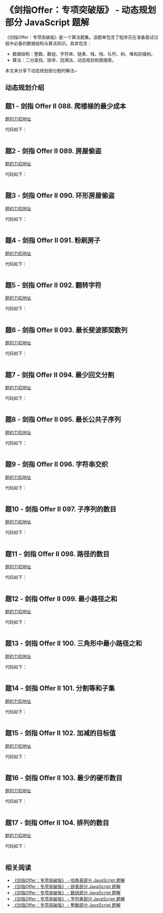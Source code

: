 # 《剑指Offer：专项突破版》 - 动态规划部分 JavaScript 题解
《剑指Offer：专项突破版》是一个算法题集。该题单包含了程序员在准备面试过程中必备的数据结构与算法知识。具体包含：
- 数据结构：整数、数组、字符串、链表、栈、栈、队列、树、堆和前缀树。
- 算法：二分查找、排序、回溯法、动态规划和图搜索。 

本文来分享下动态规划部分题的解法~

## 动态规划介绍
## 题1 - 剑指 Offer II 088. 爬楼梯的最少成本

[题的力扣地址](https://leetcode-cn.com/problems/GzCJIP/)

代码如下：

```js
```

## 题2 - 剑指 Offer II 089. 房屋偷盗

[题的力扣地址](https://leetcode-cn.com/problems/Gu0c2T/)

代码如下：

```js
```

## 题3 - 剑指 Offer II 090. 环形房屋偷盗

[题的力扣地址](https://leetcode-cn.com/problems/PzWKhm/)

代码如下：

```js
```

## 题4 - 剑指 Offer II 091. 粉刷房子

[题的力扣地址](https://leetcode-cn.com/problems/JEj789/)

代码如下：

```js
```

## 题5 - 剑指 Offer II 092. 翻转字符

[题的力扣地址](https://leetcode-cn.com/problems/cyJERH/)

代码如下：

```js
```

## 题6 - 剑指 Offer II 093. 最长斐波那契数列

[题的力扣地址](https://leetcode-cn.com/problems/Q91FMA/)

代码如下：

```js
```

## 题7 - 剑指 Offer II 094. 最少回文分割

[题的力扣地址](https://leetcode-cn.com/problems/omKAoA/)

代码如下：

```js
```

## 题8 - 剑指 Offer II 095. 最长公共子序列

[题的力扣地址](https://leetcode-cn.com/problems/qJnOS7/)

代码如下：

```js
```

## 题9 - 剑指 Offer II 096. 字符串交织

[题的力扣地址](https://leetcode-cn.com/problems/IY6buf/)

代码如下：

```js
```

## 题10 - 剑指 Offer II 097. 子序列的数目

[题的力扣地址](https://leetcode-cn.com/problems/21dk04/)

代码如下：

```js
```

## 题11 - 剑指 Offer II 098. 路径的数目

[题的力扣地址](https://leetcode-cn.com/problems/2AoeFn/)

代码如下：

```js
```

## 题12 - 剑指 Offer II 099. 最小路径之和

[题的力扣地址](https://leetcode-cn.com/problems/0i0mDW/)

代码如下：

```js
```

## 题13 - 剑指 Offer II 100. 三角形中最小路径之和

[题的力扣地址](https://leetcode-cn.com/problems/IlPe0q/)

代码如下：

```js
```

## 题14 - 剑指 Offer II 101. 分割等和子集

[题的力扣地址](https://leetcode-cn.com/problems/NUPfPr/)

代码如下：

```js
```

## 题15 - 剑指 Offer II 102. 加减的目标值

[题的力扣地址](https://leetcode-cn.com/problems/YaVDxD/)

代码如下：

```js
```

## 题16 - 剑指 Offer II 103. 最少的硬币数目

[题的力扣地址](https://leetcode-cn.com/problems/gaM7Ch/)

代码如下：

```js
```

## 题17 - 剑指 Offer II 104. 排列的数目

[题的力扣地址](https://leetcode-cn.com/problems/D0F0SV/)

代码如下：

```js
```

## 相关阅读
* [《剑指Offer：专项突破版》 - 哈希表部分 JavaScript 题解](https://mp.weixin.qq.com/s/o57JvPCih3YT2cOxvPTSvw)
* [《剑指Offer：专项突破版》 - 链表部分 JavaScript 题解](https://mp.weixin.qq.com/s/IOA1cOa38c4DHcANcQgSKA)
* [《剑指Offer：专项突破版》 - 数组部分 JavaScript 题解](https://mp.weixin.qq.com/s/gU9gDo60IWbuBmoeX4a3gA)
* [《剑指Offer：专项突破版》 - 字符串部分 JavaScript 题解](https://mp.weixin.qq.com/s/aD4sEREM50EF294Mnt7xrw)
* [《剑指Offer：专项突破版》 - 整数部分 JavaScript 题解](https://mp.weixin.qq.com/s/E9wxw1ahtBeCAE_njmIr2Q)